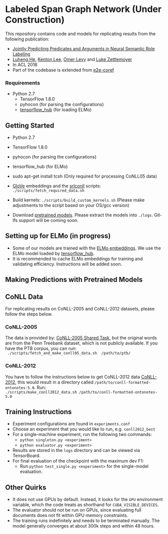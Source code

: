 # Labeled Span Graph Network (Under Construction)

This repository contains code and models for replicating results from the following publication:
* [Jointly Predicting Predicates and Arguments in Neural Semantic Role Labeling](https://arxiv.org/abs/1805.04787)
* [Luheng He](https://homes.cs.washington.edu/~luheng), [Kenton Lee](http://kentonl.com/), [Omer Levy](https://levyomer.wordpress.com/) and [Luke Zettlemoyer](https://www.cs.washington.edu/people/faculty/lsz)
* In ACL 2018
* Part of the codebase is extended from [e2e-coref](https://github.com/kentonl/e2e-coref)

### Requirements
* Python 2.7
  * TensorFlow 1.8.0
  * pyhocon (for parsing the configurations)
  * [tensorflow_hub](https://www.tensorflow.org/hub/) (for loading ELMo)

## Getting Started
* Python 2.7
* TensorFlow 1.8.0
* pyhocon (for parsing the configurations)
* tensorflow_hub (for ELMo)

* sudo apt-get install tcsh (Only required for processing CoNLL05 data)
* [GloVe](https://nlp.stanford.edu/projects/glove/) embeddings and the [srlconll](http://www.lsi.upc.edu/~srlconll/soft.html) scripts:  
`./scripts/fetch_required_data.sh` 
* Build kernels: `./scripts/build_custom_kernels.sh` (Please make adjustments to the script based on your OS/gcc version)
* Download [pretrained models](https://drive.google.com/drive/u/0/folders/1TPpXx1-0TDL-hcMDa0b6fwmvn2HIp-yk). Please extract the models into `./logs`. Git-lfs support will be coming soon.

## Setting up for ELMo (in progress)
* Some of our models are trained with the [ELMo embeddings](https://allennlp.org/elmo). We use the ELMo model loaded by [tensorflow_hub](https://www.tensorflow.org/hub/modules/google/elmo/1).
* It is recommended to cache ELMo embeddings for training and validating efficiency. Instructions will be added soon.

## Making Predictions with Pretrained Models

## CoNLL Data
For replicating results on CoNLL-2005 and CoNLL-2012 datasets, please follow the steps below.

### CoNLL-2005
The data is provided by:
[CoNLL-2005 Shared Task](http://www.lsi.upc.edu/~srlconll/soft.html),
but the original words are from the Penn Treebank dataset, which is not publicly available.
If you have the PTB corpus, you can run:  
` ./scripts/fetch_and_make_conll05_data.sh  /path/to/ptb/`  

### CoNLL-2012
You have to follow the instructions below to get CoNLL-2012 data
[CoNLL-2012](http://cemantix.org/data/ontonotes.html), this would result in a directory called `/path/to/conll-formatted-ontonotes-5.0`.
Run:  
`./scripts/make_conll2012_data.sh /path/to/conll-formatted-ontonotes-5.0`

## Training Instructions

* Experiment configurations are found in `experiments.conf`
* Choose an experiment that you would like to run, e.g. `conll2012_best`
* For a single-machine experiment, run the following two commands:
  * `python singleton.py <experiment>`
  * `python evaluator.py <experiment>`
* Results are stored in the `logs` directory and can be viewed via TensorBoard.
* For final evaluation of the checkpoint with the maximum dev F1:
  * Run `python test_single.py <experiment>` for the single-model evaluation.

## Other Quirks

* It does not use GPUs by default. Instead, it looks for the `GPU` environment variable, which the code treats as shorthand for `CUDA_VISIBLE_DEVICES`.
* The evaluator should not be run on GPUs, since evaluating full documents does not fit within GPU memory constraints.
* The training runs indefinitely and needs to be terminated manually. The model generally converges at about 300k steps and within 48 hours.
